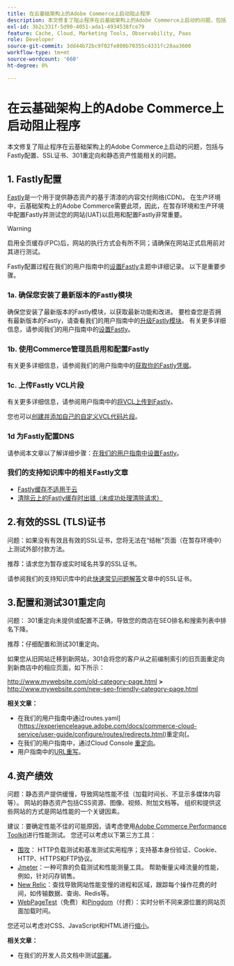 ```yaml
---
title: 在云基础架构上的Adobe Commerce上启动阻止程序
description: 本文修复了阻止程序在云基础架构上的Adobe Commerce上启动的问题，包括与Fastly配置、SSL证书、301重定向和静态资产性能相关的问题。
exl-id: 3b2c331f-5d90-4051-ada1-4934538fce79
feature: Cache, Cloud, Marketing Tools, Observability, Paas
role: Developer
source-git-commit: 3dd44b72bc9f02fe808b70355c4331fc28aa3606
workflow-type: tm+mt
source-wordcount: '660'
ht-degree: 0%

---
```


# 在云基础架构上的Adobe Commerce上启动阻止程序

本文修复了阻止程序在云基础架构上的Adobe Commerce上启动的问题，包括与Fastly配置、SSL证书、301重定向和静态资产性能相关的问题。

## 1. Fastly配置

[Fastly](https://www.fastly.com/)是一个用于提供静态资产的基于清漆的内容交付网络(CDN)。 在生产环境中，云基础架构上的Adobe Commerce需要此项，因此，在暂存环境和生产环境中配置Fastly并测试您的网站(UAT)以启用和配置Fastly非常重要。

>[!WARNING]
>
>启用全页缓存(FPC)后，网站的执行方式会有所不同；请确保在网站正式启用前对其进行测试。

Fastly配置过程在我们的用户指南中的[设置Fastly](https://experienceleague.adobe.com/docs/commerce-cloud-service/user-guide/cdn/setup-fastly/fastly-configuration.html)主题中详细记录。 以下是重要步骤。

### 1a. 确保您安装了最新版本的Fastly模块

确保您安装了最新版本的Fastly模块，以获取最新功能和改进。 要检查您是否拥有最新版本的Fastly，请查看我们的用户指南中的[升级Fastly模块](https://experienceleague.adobe.com/docs/commerce-cloud-service/user-guide/cdn/setup-fastly/fastly-configuration.html#upgrade-the-fastly-module)。 有关更多详细信息，请参阅我们的用户指南中的[设置Fastly](https://experienceleague.adobe.com/docs/commerce-cloud-service/user-guide/cdn/setup-fastly/fastly-configuration.html)。

### 1b. 使用Commerce管理员启用和配置Fastly

有关更多详细信息，请参阅我们的用户指南中的[获取你的Fastly凭据](https://experienceleague.adobe.com/docs/commerce-cloud-service/user-guide/cdn/setup-fastly/fastly-configuration.html#get-fastly-credentials)。

### 1c. 上传Fastly VCL片段

有关更多详细信息，请参阅用户指南中的[将VCL上传到Fastly](https://experienceleague.adobe.com/docs/commerce-cloud-service/user-guide/cdn/setup-fastly/fastly-configuration.html)。

您也可以[创建并添加自己的自定义VCL代码片段](https://experienceleague.adobe.com/docs/commerce-cloud-service/user-guide/cdn/custom-vcl-snippets/fastly-vcl-custom-snippets.html)。

### 1d 为Fastly配置DNS


请参阅本文章以了解详细步骤：[在我们的用户指南中设置Fastly](https://experienceleague.adobe.com/docs/commerce-cloud-service/user-guide/cdn/setup-fastly/fastly-configuration.html#update-dns-configuration-with-development-settings)。

### 我们的支持知识库中的相关Fastly文章

* [Fastly缓存不适用于云](/help/troubleshooting/miscellaneous/fastly-caching-is-not-working-on-magento-cloud.md)
* [清除云上的Fastly缓存时出错（未成功处理清除请求）](/help/troubleshooting/miscellaneous/error-purging-fastly-cache-on-cloud-the-purge-request-was-not-processed-successfully.md)

## 2.有效的SSL (TLS)证书

问题：如果没有有效且有效的SSL证书，您将无法在“结帐”页面（在暂存环境中）上测试外部付款方法。

推荐&#x200B;**：**&#x200B;请求您为暂存或实时域名共享的SSL证书。

请参阅我们的支持知识库中的此[快速常见问题解答](/help/announcements/adobe-commerce-announcements/magento-ssl-tls-certificate-requirements-and-clean-up.md)文章中的SSL证书。

## 3.配置和测试301重定向

问题： 301重定向未提供或配置不正确，导致您的商店在SEO排名和搜索列表中排名下降。

推荐&#x200B;**：**&#x200B;仔细配置和测试301重定向。

如果您从旧网站迁移到新网站，301会将您的客户从之前编制索引的旧页面重定向到新商店中的相应页面，如下所示：

http://www.mywebsite.com/old-category-page.html **>** http://www.mywebsite.com/new-seo-friendly-category-page.html

**相关文章：**

* 在我们的用户指南中通过routes.yaml](https://experienceleague.adobe.com/docs/commerce-cloud-service/user-guide/configure/routes/redirects.html)重定向[。
* 在我们的用户指南中，通过Cloud Console [重定向](https://experienceleague.adobe.com/docs/commerce-cloud-service/user-guide/project/overview.html)。
* 用户指南中的[URL重写](https://experienceleague.adobe.com/docs/commerce-admin/marketing/seo/url-rewrites/url-rewrite.html)。

## 4.资产绩效

问题：静态资产提供缓慢，导致网站性能不佳（加载时间长、不显示多媒体内容等）。 网站的静态资产包括CSS资源、图像、视频、附加文档等。 组织和提供这些网站的方式是网站性能的一个关键因素。

建议：要确定性能不佳的可能原因，请考虑使用[Adobe Commerce Performance Toolkit](https://github.com/magento/magento2/tree/2.3/setup/performance-toolkit)进行性能测试。 您还可以考虑以下第三方工具：

* [围攻](https://www.joedog.org/siege-home/)： HTTP负载测试和基准测试实用程序；支持基本身份验证、Cookie、HTTP、HTTPS和FTP协议。
* [Jmeter](https://jmeter.apache.org/)：一种可靠的负载测试和性能测量工具。 帮助衡量尖峰流量的性能，例如，针对闪存销售。
* [New Relic](https://support.newrelic.com/)：查找导致网站性能变慢的进程和区域，跟踪每个操作花费的时间，如传输数据、查询、Redis等。
* [WebPageTest](https://www.webpagetest.org/)（免费）和[Pingdom](https://www.pingdom.com/)（付费）：实时分析不同来源位置的网站页面加载时间。

您还可以考虑对CSS、JavaScript和HTML进行[缩小](https://experienceleague.adobe.com/docs/commerce-cloud-service/user-guide/configure-store/store-settings.html)。

**相关文章：**

* 在我们的开发人员文档中测试[部署](https://experienceleague.adobe.com/docs/commerce-cloud-service/user-guide/develop/test/staging-and-production.html)。
